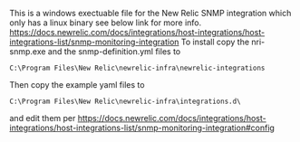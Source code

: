 This is a windows exectuable file for the New Relic SNMP integration which only has a linux binary see below link for more info.
https://docs.newrelic.com/docs/integrations/host-integrations/host-integrations-list/snmp-monitoring-integration
To install copy the nri-snmp.exe and the snmp-definition.yml files to 

`C:\Program Files\New Relic\newrelic-infra\newrelic-integrations`

Then copy the example yaml files to 

`C:\Program Files\New Relic\newrelic-infra\integrations.d\`

and edit them per https://docs.newrelic.com/docs/integrations/host-integrations/host-integrations-list/snmp-monitoring-integration#config
